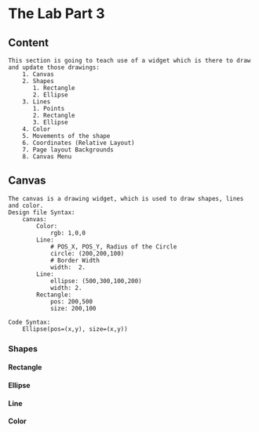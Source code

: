 # The Lab Part 3

## Content

    This section is going to teach use of a widget which is there to draw and update those drawings:
        1. Canvas
        2. Shapes
           1. Rectangle
           2. Ellipse
        3. Lines
           1. Points
           2. Rectangle
           3. Ellipse
        4. Color
        5. Movements of the shape
        6. Coordinates (Relative Layout)
        7. Page layout Backgrounds
        8. Canvas Menu

## Canvas

    The canvas is a drawing widget, which is used to draw shapes, lines and color.
    Design file Syntax:
        canvas:
            Color:
                rgb: 1,0,0
            Line:
                # POS_X, POS_Y, Radius of the Circle
                circle: (200,200,100)
                # Border Width
                width:  2.
            Line:
                ellipse: (500,300,100,200)
                width: 2.
            Rectangle:
                pos: 200,500
                size: 200,100

    Code Syntax:
        Ellipse(pos=(x,y), size=(x,y))
 
### Shapes

#### Rectangle

#### Ellipse

#### Line

#### Color

